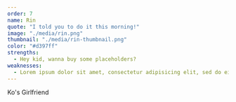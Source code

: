 ```yaml
---
order: 7
name: Rin
quote: "I told you to do it this morning!"
image: "./media/rin.png"
thumbnail: "./media/rin-thumbnail.png"
color: "#d397ff"
strengths:
  - Hey kid, wanna buy some placeholders?
weaknesses:
  - Lorem ipsum dolor sit amet, consectetur adipisicing elit, sed do eiusmod tempor incididunt ut labore et dolore magna aliqua.
---
```


Ko's Girlfriend
